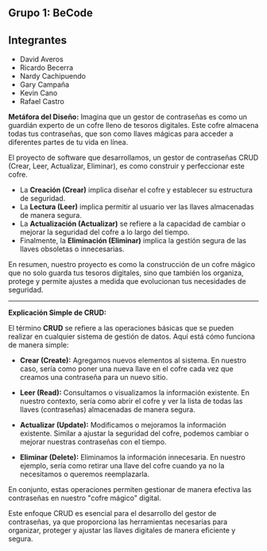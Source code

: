 ## Grupo 1: BeCode

## Integrantes
- David Averos
- Ricardo Becerra
- Nardy Cachipuendo
- Gary Campaña
- Kevin Cano
- Rafael Castro

**Metáfora del Diseño:**
Imagina que un gestor de contraseñas es como un guardián experto de un cofre lleno de tesoros digitales. Este cofre almacena todas tus contraseñas, que son como llaves mágicas para acceder a diferentes partes de tu vida en línea.

El proyecto de software que desarrollamos, un gestor de contraseñas CRUD (Crear, Leer, Actualizar, Eliminar), es como construir y perfeccionar este cofre. 
- La **Creación (Crear)** implica diseñar el cofre y establecer su estructura de seguridad.
- La **Lectura (Leer)** implica permitir al usuario ver las llaves almacenadas de manera segura.
- La **Actualización (Actualizar)** se refiere a la capacidad de cambiar o mejorar la seguridad del cofre a lo largo del tiempo.
- Finalmente, la **Eliminación (Eliminar)** implica la gestión segura de las llaves obsoletas o innecesarias.

En resumen, nuestro proyecto es como la construcción de un cofre mágico que no solo guarda tus tesoros digitales, sino que también los organiza, protege y permite ajustes a medida que evolucionan tus necesidades de seguridad.

---

**Explicación Simple de CRUD:**

El término **CRUD** se refiere a las operaciones básicas que se pueden realizar en cualquier sistema de gestión de datos. Aquí está cómo funciona de manera simple:

- **Crear (Create):** Agregamos nuevos elementos al sistema. En nuestro caso, sería como poner una nueva llave en el cofre cada vez que creamos una contraseña para un nuevo sitio.

- **Leer (Read):** Consultamos o visualizamos la información existente. En nuestro contexto, sería como abrir el cofre y ver la lista de todas las llaves (contraseñas) almacenadas de manera segura.

- **Actualizar (Update):** Modificamos o mejoramos la información existente. Similar a ajustar la seguridad del cofre, podemos cambiar o mejorar nuestras contraseñas con el tiempo.

- **Eliminar (Delete):** Eliminamos la información innecesaria. En nuestro ejemplo, sería como retirar una llave del cofre cuando ya no la necesitamos o queremos reemplazarla.

En conjunto, estas operaciones permiten gestionar de manera efectiva las contraseñas en nuestro "cofre mágico" digital.

Este enfoque CRUD es esencial para el desarrollo del gestor de contraseñas, ya que proporciona las herramientas necesarias para organizar, proteger y ajustar las llaves digitales de manera eficiente y segura.